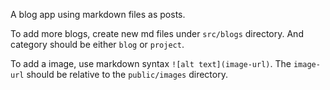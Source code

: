 A blog app using markdown files as posts.

To add more blogs, create new md files under `src/blogs` directory. And category should be either `blog` or `project`.

To add a image, use markdown syntax `![alt text](image-url)`. The `image-url` should be relative to the `public/images` directory.

